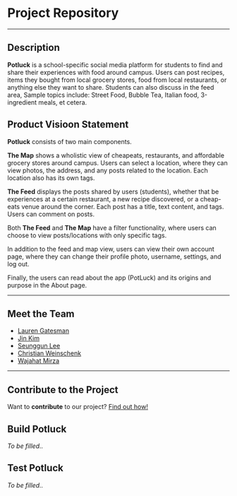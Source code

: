 # Project Repository

---

## Description

**Potluck** is a school-specific social media platform for students to find and share their experiences with food around campus. Users can post recipes, items they bought from local grocery stores, food from local restaurants, or anything else they want to share. Students can also discuss in the feed area, Sample topics include: Street Food, Bubble Tea, Italian food, 3-ingredient meals, et cetera.

## Product Visioon Statement

**Potluck** consists of two main components.

**The Map** shows a wholistic view of cheapeats, restaurants, and affordable grocery stores around campus. Users can select a location, where they can view photos, the address, and any posts related to the location. Each location also has its own tags.

**The Feed** displays the posts shared by users (students), whether that be experiences at a certain restaurant, a new recipe discovered, or a cheap-eats venue around the corner. Each post has a title, text content, and tags. Users can comment on posts.

Both **The Feed** and **The Map** have a filter functionality, where users can choose to view posts/locations with only specific tags.

In addition to the feed and map view, users can view their own account page, where they can change their profile photo, username, settings, and log out.

Finally, the users can read about the app (PotLuck) and its origins and purpose in the About page.

---

## Meet the Team

- [Lauren Gatesman](https://github.com/lkgatesman)
- [Jin Kim](https://github.com/jhk742)
- [Seunggun Lee](https://github.com/seungguini)
- [Christian Weinschenk](https://github.com/HaveACookie)
- [Wajahat Mirza](https://github.com/Wajahat-Mirza)

---

## Contribute to the Project

Want to **contribute** to our project? [Find out how!](https://github.com/software-students-fall2021/project-setup-potluck/blob/master/CONTRIBUTING.md)

## Build Potluck

_To be filled.._

## Test Potluck

_To be filled.._

